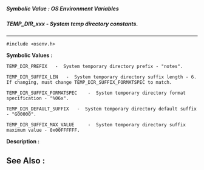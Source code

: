 ##### Symbolic Value : OS Environment Variables
##### TEMP_DIR_xxx - System temp directory constants.
---
```
#include <osenv.h>
```

**Symbolic Values :**

	TEMP_DIR_PREFIX	  -  System temporary directory prefix - "notes".

	TEMP_DIR_SUFFIX_LEN	  -  System temporary directory suffix length - 6. If changing, must change TEMP_DIR_SUFFIX_FORMATSPEC to match.

	TEMP_DIR_SUFFIX_FORMATSPEC	  -  System temporary directory format specification - "%06x".

	TEMP_DIR_DEFAULT_SUFFIX	  -  System temporary directory default suffix - "G00000".

	TEMP_DIR_SUFFIX_MAX_VALUE	  -  System temporary directory suffix maximum value - 0x00FFFFFF.


**Description :**




**See Also :**
---

